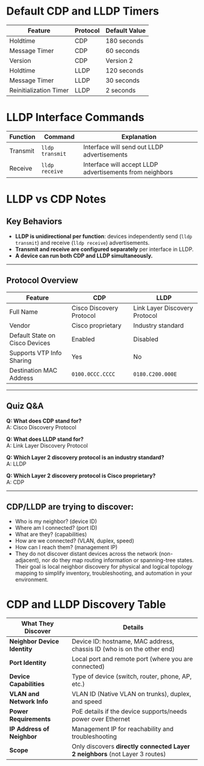 # Default CDP and LLDP Timers

| Feature                     | Protocol | Default Value       |
|----------------------------|----------|---------------------|
| Holdtime                   | CDP      | 180 seconds         |
| Message Timer              | CDP      | 60 seconds          |
| Version                    | CDP      | Version 2           |
| Holdtime                   | LLDP     | 120 seconds         |
| Message Timer              | LLDP     | 30 seconds          |
| Reinitialization Timer     | LLDP     | 2 seconds           |

# LLDP Interface Commands

| Function  | Command         | Explanation                                      |
|-----------|-----------------|--------------------------------------------------|
| Transmit  | `lldp transmit` | Interface will send out LLDP advertisements      |
| Receive   | `lldp receive`  | Interface will accept LLDP advertisements from neighbors |

# LLDP vs CDP Notes

## Key Behaviors

- **LLDP is unidirectional per function**: devices independently send (`lldp transmit`) and receive (`lldp receive`) advertisements.
- **Transmit and receive are configured separately** per interface in LLDP.
- **A device can run both CDP and LLDP simultaneously.**

---

## Protocol Overview

| Feature                         | CDP                            | LLDP                                 |
|---------------------------------|--------------------------------|---------------------------------------|
| Full Name                       | Cisco Discovery Protocol       | Link Layer Discovery Protocol         |
| Vendor                          | Cisco proprietary              | Industry standard                     |
| Default State on Cisco Devices  | Enabled                        | Disabled                              |
| Supports VTP Info Sharing       | Yes                            | No                                    |
| Destination MAC Address         | `0100.0CCC.CCCC`               | `0180.C200.000E`                      |

---

## Quiz Q&A

**Q: What does CDP stand for?**  
A: Cisco Discovery Protocol

**Q: What does LLDP stand for?**  
A: Link Layer Discovery Protocol

**Q: Which Layer 2 discovery protocol is an industry standard?**  
A: LLDP

**Q: Which Layer 2 discovery protocol is Cisco proprietary?**  
A: CDP

---

## CDP/LLDP are trying to discover:

- Who is my neighbor? (device ID)
- Where am I connected? (port ID)
- What are they? (capabilities)
- How are we connected? (VLAN, duplex, speed)
- How can I reach them? (management IP)
- They do not discover distant devices across the network (non-adjacent), nor do they map routing information or spanning-tree states. Their goal is local neighbor discovery for physical and logical topology mapping to simplify inventory, troubleshooting, and automation in your environment.

# CDP and LLDP Discovery Table

| **What They Discover**         | **Details**                                                                 |
|--------------------------------|------------------------------------------------------------------------------|
| **Neighbor Device Identity**   | Device ID: hostname, MAC address, chassis ID (who is on the other end)      |
| **Port Identity**              | Local port and remote port (where you are connected)                        |
| **Device Capabilities**        | Type of device (switch, router, phone, AP, etc.)                            |
| **VLAN and Network Info**      | VLAN ID (Native VLAN on trunks), duplex, and speed                          |
| **Power Requirements**         | PoE details if the device supports/needs power over Ethernet                |
| **IP Address of Neighbor**     | Management IP for reachability and troubleshooting                          |
| **Scope**                      | Only discovers **directly connected Layer 2 neighbors** (not Layer 3 routes)|


